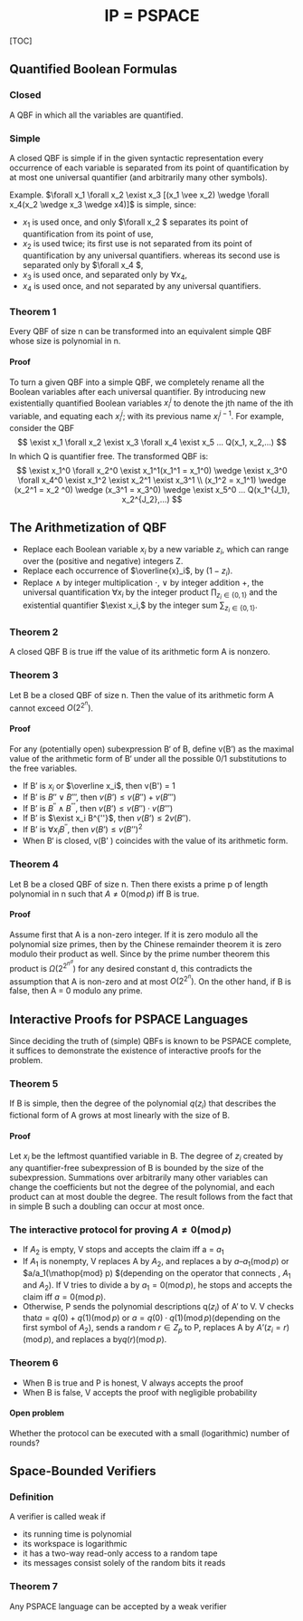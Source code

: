 # <center>IP = PSPACE</center>

[TOC]

## Quantified Boolean Formulas

### Closed

A QBF in which all the variables are quantified.

### Simple

A closed QBF is simple if in the given syntactic representation every occurrence of each variable is separated from its point of quantification by at most one universal quantifier (and arbitrarily many other symbols).

Example. $\forall x_1 \forall x_2 \exist x_3 [(x_1 \vee x_2) \wedge \forall x_4(x_2 \wedge x_3 \wedge x4)]$ is simple, since:

- $x_1$ is used once, and only $\forall x_2 $ separates its point of quantification from its point of use,
- $x_2$ is used twice; its first use is not separated from its point of quantification by any universal quantifiers. whereas its second use is separated only by $\forall x_4 $,
- $x_3$ is used once, and separated only by $\forall x_4$,
- $x_4$ is used once, and not separated by any universal quantifiers.

### Theorem 1

Every QBF of size n can be transformed into an equivalent simple QBF whose size is polynomial in n.

#### Proof

To turn a given QBF into a simple QBF, we completely rename all the Boolean variables after each universal quantifier. By introducing new existentially quantified Boolean variables $x_i^j$ to denote the jth name of the ith variable, and equating each $x_i^j$; with its previous name $x_i^{j - 1}$. For example, consider the QBF
$$
\exist x_1 \forall x_2 \exist x_3 \forall x_4 \exist x_5 ... Q(x_1, x_2,...)
$$
In which Q is quantifier free. The transformed QBF is:
$$
\exist x_1^0 \forall x_2^0 \exist x_1^1(x_1^1 = x_1^0) \wedge \exist x_3^0 \forall x_4^0 \exist x_1^2 \exist x_2^1 \exist x_3^1 \\ (x_1^2 = x_1^1) \wedge (x_2^1 = x_2 ^0) \wedge (x_3^1 = x_3^0) \wedge \exist x_5^0 ... Q(x_1^{J_1}, x_2^{J_2},...)
$$

## The Arithmetization of QBF

- Replace each Boolean variable $x_i$ by a new variable $z_i$, which can range over the (positive and negative) integers Z.
- Replace each occurrence of $\overline{x}_i$, by $(1 - z_i)$.
- Replace $\wedge$ by integer multiplication $\cdot$, $\vee$ by integer addition +, the universal quantification $\forall x_i$ by the integer product $\prod_{z_i \in \{0, 1\}}$ and the existential quantifier $\exist x_i,$ by the integer sum $\sum_{z_i \in \{0, 1\}}$.

### Theorem 2

A closed QBF B is true iff the value of its arithmetic form A is nonzero.

### Theorem 3

Let B be a closed QBF of size n. Then the value of its arithmetic form A cannot exceed $O(2^{2^n})$.

#### Proof

For any (potentially open) subexpression B‘ of B, define v(B’) as the maximal value of the arithmetic form of B‘ under all the possible 0/1 substitutions to the free variables.

- If B’ is $x_i$ or $\overline x_i$, then v(B') = 1
- If B’ is $B'' \vee B'''$, then $v(B’) \le v(B'') + v(B''')$
- If B’ is $B^{''} \wedge B^{'''}$, then $v(B’) \le v(B'') \cdot v(B''')$
- If B’ is $\exist x_i B^{''}$, then $v(B’) \le 2v(B'')$.
- If B’ is $\forall x_i B^{''}$, then $v(B’) \le v(B’’)^2$
- When B‘ is closed, v(B’ ) coincides with the value of its arithmetic form.

### Theorem 4

Let B be a closed QBF of size n. Then there exists a prime p of length polynomial in n such that $A \ne 0 (\mathop{mod} p)$ iff B is true.

#### Proof

Assume first that A is a non-zero integer. If it is zero modulo all the polynomial size primes, then by the Chinese remainder theorem it is zero modulo their product as well. Since by the prime number theorem this product is $\Omega(2^{2^{n^d}})$ for any desired constant d, this contradicts the assumption that A is non-zero and at most $O(2^{2^n})$. On the other hand, if B is false, then A = 0 modulo any prime. 

## Interactive Proofs for PSPACE Languages

Since deciding the truth of (simple) QBFs is known to be PSPACE complete, it suffices to demonstrate the existence of interactive proofs for the problem.

### Theorem 5

If B is simple, then the degree of the polynomial $q(z_i)$ that describes the fictional form of A grows at most linearly with the size of B.

#### Proof

Let $x_i$ be the leftmost quantified variable in B. The degree of $z_i$ created by any quantifier-free subexpression of B is bounded by the size of the subexpression. Summations over arbitrarily many other variables can change the coefficients but not the degree of the polynomial, and each product can at most double the degree. The result follows from the fact that in simple B such a doubling can occur at most once.

### The interactive protocol for proving $A \ne 0(\mathop{mod} p)$

- If $A_2$ is empty, V stops and accepts the claim iff a = $a_1$
- If $A_1$ is nonempty, V replaces A by $A_2$, and replaces a by $a – a_1 (\mathop{mod} p)$ or $a/a_1(\mathop{mod} p) $(depending on the operator that connects , $A_1$ and $A_2$). If V tries to divide a by $a_1 = 0 (\mathop{mod} p)$, he stops and accepts the claim iff $a = 0 (\mathop{mod} p)$.
- Otherwise, P sends the polynomial descriptions q($z_i$) of A’ to V. V checks that$a = q(0) + q(1)(\mathop{mod} p)$ or $a = q(0) \cdot q(1)(\mathop{mod} p)$(depending on the first symbol of $A_2$), sends a random $r \in Z_p$ to P, replaces A by $A’(z_i = r) (\mathop{mod} p)$, and replaces a by$q(r) (\mathop{mod} p)$.

### Theorem 6

- When B is true and P is honest, V always accepts the proof
- When B is false, V accepts the proof with negligible probability

#### Open problem

Whether the protocol can be executed with a small (logarithmic) number of rounds?

## Space-Bounded Verifiers

### Definition

A verifier is called weak if

- its running time is polynomial
- its workspace is logarithmic
- it has a two-way read-only access to a random tape
- its messages consist solely of the random bits it reads

### Theorem 7

Any PSPACE language can be accepted by a weak verifier